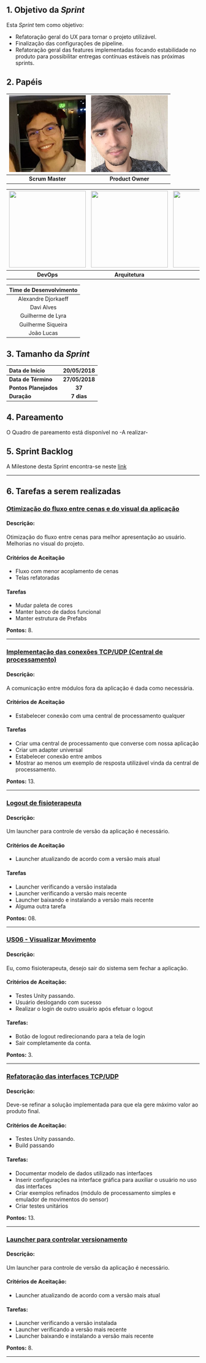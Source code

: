 ## 1. Objetivo da _Sprint_

<p align="justify">Esta <i>Sprint</i> tem como objetivo:</p>

- Refatoração geral do UX para tornar o projeto utilizável.
- Finalização das configurações de pipeline.
- Refatoração geral das features implementadas focando estabilidade no produto para possibilitar entregas contínuas estáveis nas próximas sprints.

## 2. Papéis

| <img src="https://github.com/RomeuCarvalhoAntunes/2018.1-Reabilitacao-Motora/blob/master/docs/imagens/grupo/Victor_Moura.png?raw=true" width="200" height="200"/> |  <img src="https://github.com/RomeuCarvalhoAntunes/2018.1-Reabilitacao-Motora/blob/master/docs/imagens/grupo/Lucas_Malta.png?raw=true" width="200" height="200"/> |
|:--:|:--:|
| **Scrum Master** | **Product Owner** |

| <img src="https://github.com/fga-gpp-mds/2018.1-Reabilitacao-Motora/blob/development/docs/imagens/grupo/Romeu_Antunes.png?raw=true" width="200" height="200"/> | <img src="https://github.com/fga-gpp-mds/2018.1-Reabilitacao-Motora/blob/development/docs/imagens/grupo/Arthur_Diniz.png?raw=true" width="200" height="200"/> | <img src="https://github.com/fga-gpp-mds/2018.1-Reabilitacao-Motora/blob/development/docs/imagens/grupo/Vitor_Falc%C3%A3o.png?raw=true" width="200" height="200"/> |
|:--:|:--:|:--:|
| **DevOps** | **Arquitetura** | **Joker** |

| Time de Desenvolvimento |
|:--:|
| Alexandre Djorkaeff |
| Davi Alves |
| Guilherme de Lyra |
| Guilherme Siqueira |
| João Lucas |

## 3. Tamanho da _Sprint_

| Data de Início | 20/05/2018 |
|:--|:--:|
| **Data de Término** | **27/05/2018** |
| **Pontos Planejados** | **37**|
| **Duração** | **7 dias** |


## 4. Pareamento

O Quadro de pareamento está disponível no -A realizar-



## 5. Sprint Backlog

A Milestone desta Sprint encontra-se neste [link](https://github.com/fga-gpp-mds/2018.1-Reabilitacao-Motora/milestone/13)

-------

## 6. Tarefas a serem realizadas


### [Otimização do fluxo entre cenas e do visual da aplicação](https://github.com/fga-gpp-mds/2018.1-Reabilitacao-Motora/issues/186)

#### Descrição:
Otimização do fluxo entre cenas para melhor apresentação ao usuário. Melhorias no visual do projeto.

#### Critérios de Aceitação
- Fluxo com menor acoplamento de cenas
- Telas refatoradas

#### Tarefas
- Mudar paleta de cores
- Manter banco de dados funcional
- Manter estrutura de Prefabs


**Pontos:** 8.

---

### [Implementação das conexões TCP/UDP (Central de processamento)](https://github.com/fga-gpp-mds/2018.1-Reabilitacao-Motora/issues/170)

#### Descrição:
A comunicação entre módulos fora da aplicação é dada como necessária.

#### Critérios de Aceitação
- Estabelecer conexão com uma central de processamento qualquer


#### Tarefas
- Criar uma central de processamento que converse com nossa aplicação
- Criar um adapter universal
- Estabelecer conexão entre ambos
- Mostrar ao menos um exemplo de resposta utilizável vinda da central de processamento.


**Pontos:** 13.

---

### [Logout de fisioterapeuta](https://github.com/fga-gpp-mds/2018.1-Reabilitacao-Motora/issues/185)

#### Descrição:
Um launcher para controle de versão da aplicação é necessário.

#### Critérios de Aceitação
- Launcher atualizando de acordo com a versão mais atual


#### Tarefas
- Launcher verificando a versão instalada
- Launcher verificando a versão mais recente
- Launcher baixando e instalando a versão mais recente
- Alguma outra tarefa


**Pontos:** 08.

---

### [US06 - Visualizar Movimento](https://github.com/fga-gpp-mds/2018.1-Reabilitacao-Motora/issues/135)

#### Descrição:
Eu, como fisioterapeuta, desejo sair do sistema sem fechar a aplicação.

#### Critérios de Aceitação:
- Testes Unity passando.
- Usuário deslogando com sucesso
- Realizar o login de outro usuário após efetuar o logout

#### Tarefas:
- Botão de logout redirecionando para a tela de login
- Sair completamente da conta.

**Pontos:** 3.

---

### [Refatoração das interfaces TCP/UDP](https://github.com/fga-gpp-mds/2018.1-Reabilitacao-Motora/issues/181)

#### Descrição:
Deve-se refinar a solução implementada para que ela gere máximo valor ao produto final.

#### Critérios de Aceitação:
- Testes Unity passando.
- Build passando

#### Tarefas:
- Documentar modelo de dados utilizado nas interfaces
- Inserir configurações na interface gráfica para auxiliar o usuário no uso das interfaces
- Criar exemplos refinados (módulo de processamento simples e emulador de movimentos do sensor)
- Criar testes unitários

**Pontos:** 13.

---

### [Launcher para controlar versionamento](https://github.com/fga-gpp-mds/2018.1-Reabilitacao-Motora/issues/169)

#### Descrição:
Um launcher para controle de versão da aplicação é necessário.

#### Critérios de Aceitação:
- Launcher atualizando de acordo com a versão mais atual

#### Tarefas:
- Launcher verificando a versão instalada
- Launcher verificando a versão mais recente
- Launcher baixando e instalando a versão mais recente

**Pontos:** 8.

---
